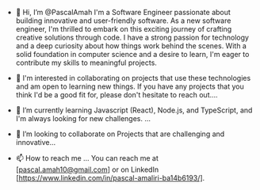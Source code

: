 - 👋 Hi, I’m @PascalAmah
  I'm a Software Engineer passionate about building innovative and user-friendly software. As a new software engineer, I'm thrilled to embark on this exciting journey of crafting creative solutions through code.
  I have a strong passion for technology and a deep curiosity about how things work behind the scenes. With a solid foundation in computer science and a desire to learn, I'm eager to contribute my skills to meaningful projects.

- 👀 I'm interested in collaborating on projects that use these technologies and am open to learning new things. If you have any projects that you think I'd be a good fit for, please don't hesitate to reach out....

- 🌱 I’m currently learning Javascript (React), Node.js, and TypeScript, and I'm always looking for new challenges. ...
- 💞️ I’m looking to collaborate on
  Projects that are challenging and innovative...
- 📫 How to reach me ...
  You can reach me at [pascal.amah10@gmail.com] or on LinkedIn [https://www.linkedin.com/in/pascal-amaliri-ba14b6193/].
